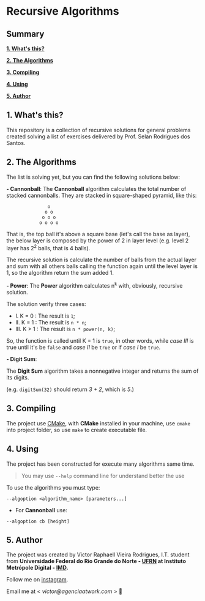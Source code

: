 # Recursive Algorithms

## Summary

**[1. What's this?](#1-whats-this)**

**[2. The Algorithms](#2-the-algorithms)**

**[3. Compiling](#3-compiling)**

**[4. Using](#4-using)**

**[5. Author](#5-author)**

## 1. What's this?

This repository is a collection of recursive solutions for general problems created solving a list of exercises delivered by Prof. Selan Rodrigues dos Santos.

## 2. The Algorithms

The list is solving yet, but you can find the following solutions below:

**- Cannonball**:
The **Cannonball** algorithm calculates the total number of stacked cannonballs. They are stacked in square-shaped pyramid, like this:

                   o
                  o o
                 o o o
                o o o o

That is, the top ball it's above a square base (let's call the base as layer), the below layer is composed by the power of 2 in layer level (e.g. level 2 layer has 2<sup>2</sup> balls, that is 4 balls).

The recursive solution is calculate the number of balls from the actual layer and sum with all others balls calling the function again until the level layer is 1, so the algorithm return the sum added 1.

**- Power**:
The **Power** algorithm calculates n<sup>k</sup> with, obviously, recursive solution.

The solution verify three cases:

- I. K = 0 : The result is `1`;
- II. K = 1 : The result is `n * n`;
- III. K > 1 : The result is `n * power(n, k)`;

So, the function is called until K = 1 is `true`, in other words, while _case III_ is true until it's be `false` and _case II_ be `true` or if _case I_ be `true`.

**- Digit Sum**:

The **Digit Sum** algorithm takes a nonnegative integer and returns the sum of its digits.

(e.g. `digitSum(32)` should return _3 + 2_, which is _5_.)

## 3. Compiling

The project use [CMake](http://cmake.org), with **CMake** installed in your machine, use `cmake` into project folder, so use `make` to create executable file.

## 4. Using

The project has been constructed for execute many algorithms same time.

> You may use `--help` command line for understand better the use

To use the algorithms you must type:

`--algoption <algorithm_name> [parameters...]`

- For **Cannonball** use:

`--algoption cb [height]`

## 5. Author

The project was created by Victor Raphaell Vieira Rodrigues, I.T. student from **Universidade Federal do Rio Grande do Norte - [UFRN](http://ufrn.br) at Instituto Metrópole Digital - [IMD](http://imd.ufrn.br).**

Follow me on [instagram](http://instagram.com/victorvieirar).

Email me at < _victor@agenciaatwork.com_ > 🤩
